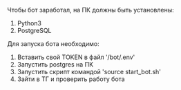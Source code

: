 Чтобы бот заработал, на ПК должны быть установлены:
1. Python3
2. PostgreSQL

Для запуска бота необходимо:
1. Вставить свой TOKEN в файл '/bot/.env'
2. Запустить postgres на ПК
3. Запустить скрипт командой 'source start_bot.sh'
4. Зайти в ТГ и проверить работу бота